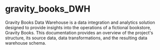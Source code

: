 # gravity_books_DWH
Gravity Books Data Warehouse is a data integration and analytics solution designed to provide insights into the operations of a fictional bookstore, Gravity Books. This documentation provides an overview of the project's structure, its source data, data transformations, and the resulting data warehouse schema.
